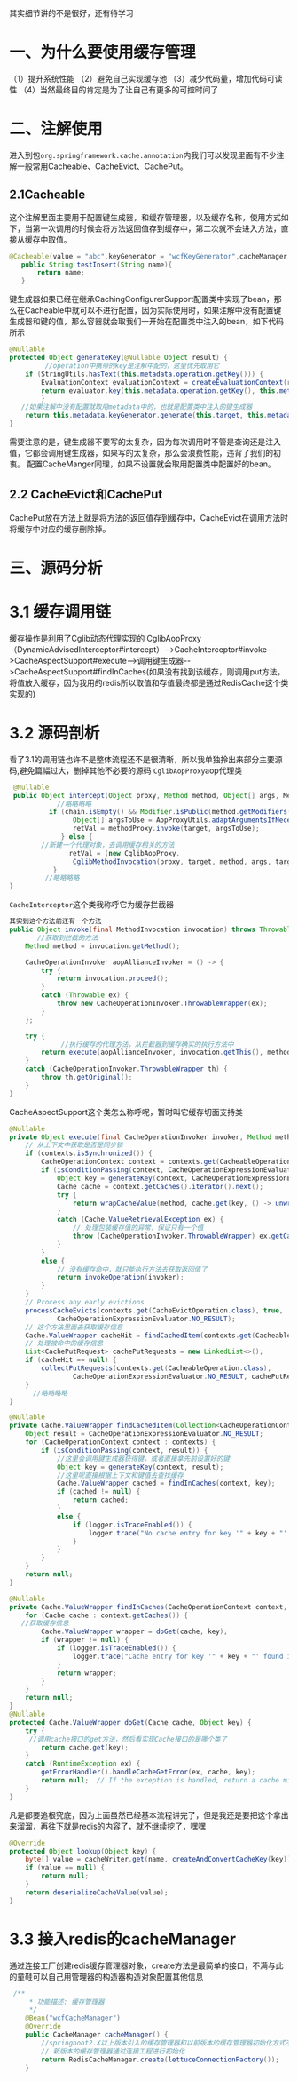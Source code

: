 其实细节讲的不是很好，还有待学习
# 一、为什么要使用缓存管理
（1）提升系统性能
（2）避免自己实现缓存池
（3）减少代码量，增加代码可读性
（4）当然最终目的肯定是为了让自己有更多的可控时间了
# 二、注解使用
进入到包`org.springframework.cache.annotation`内我们可以发现里面有不少注解一般常用Cacheable、CacheEvict、CachePut。
## 2.1Cacheable
这个注解里面主要用于配置键生成器，和缓存管理器，以及缓存名称，使用方式如下，当第一次调用的时候会将方法返回值存到缓存中，第二次就不会进入方法，直接从缓存中取值。
 ``` java
 @Cacheable(value = "abc",keyGenerator = "wcfKeyGenerator",cacheManager = "wcfCacheManager")
    public String testInsert(String name){
        return name;
    }
```
键生成器如果已经在继承CachingConfigurerSupport配置类中实现了bean，那么在Cacheable中就可以不进行配置，因为实际使用时，如果注解中没有配置键生成器和键的值，那么容器就会取我们一开始在配置类中注入的bean，如下代码所示
``` java
@Nullable
protected Object generateKey(@Nullable Object result) {
         //operation中携带的key是注解中配的，这里优先取用它
	if (StringUtils.hasText(this.metadata.operation.getKey())) {
		EvaluationContext evaluationContext = createEvaluationContext(result);
		return evaluator.key(this.metadata.operation.getKey(), this.methodCacheKey, evaluationContext);
		}
   //如果注解中没有配置就取用metadata中的，也就是配置类中注入的键生成器
	return this.metadata.keyGenerator.generate(this.target, this.metadata.method, this.args);
}
```
需要注意的是，键生成器不要写的太复杂，因为每次调用时不管是查询还是注入值，它都会调用键生成器，如果写的太复杂，那么会浪费性能，违背了我们的初衷。
配置CacheManger同理，如果不设置就会取用配置类中配置好的bean。
## 2.2 CacheEvict和CachePut
CachePut放在方法上就是将方法的返回值存到缓存中，CacheEvict在调用方法时将缓存中对应的缓存删除掉。
# 三、源码分析
# 3.1 缓存调用链
缓存操作是利用了Cglib动态代理实现的
CglibAopProxy（DynamicAdvisedInterceptor#intercept）-->CacheInterceptor#invoke-->CacheAspectSupport#execute-->调用键生成器-->CacheAspectSupport#findInCaches(如果没有找到该缓存，则调用put方法，将值放入缓存，因为我用的redis所以取值和存值最终都是通过RedisCache这个类实现的)
# 3.2 源码剖析
看了3.1的调用链也许不是整体流程还不是很清晰，所以我单独拎出来部分主要源码,避免篇幅过大，删掉其他不必要的源码
`CglibAopProxy`aop代理类
``` java
 @Nullable
 public Object intercept(Object proxy, Method method, Object[] args, MethodProxy methodProxy) throws Throwable {
            //略略略略
          if (chain.isEmpty() && Modifier.isPublic(method.getModifiers())) {
                Object[] argsToUse = AopProxyUtils.adaptArgumentsIfNecessary(method, args);
                retVal = methodProxy.invoke(target, argsToUse);
             } else {
        //新建一个代理对象，去调用缓存相关的方法
               retVal = (new CglibAopProxy.
                CglibMethodInvocation(proxy, target, method, args, targetClass, chain, methodProxy)).proceed();
           }
         //略略略略
}
```
`CacheInterceptor`这个类我称呼它为缓存拦截器
``` java
其实到这个方法前还有一个方法
public Object invoke(final MethodInvocation invocation) throws Throwable {
       //获取到拦截的方法
	Method method = invocation.getMethod();

	CacheOperationInvoker aopAllianceInvoker = () -> {
		try {
			return invocation.proceed();
		}
		catch (Throwable ex) {
			throw new CacheOperationInvoker.ThrowableWrapper(ex);
		}
	};

	try {
             //执行缓存的代理方法，从拦截器到缓存确实的执行方法中
		return execute(aopAllianceInvoker, invocation.getThis(), method, invocation.getArguments());
	}
	catch (CacheOperationInvoker.ThrowableWrapper th) {
		throw th.getOriginal();
	}
}
```
CacheAspectSupport这个类怎么称呼呢，暂时叫它缓存切面支持类
``` java
@Nullable
private Object execute(final CacheOperationInvoker invoker, Method method, CacheOperationContexts contexts) {
	// 从上下文中获取是否是同步锁
	if (contexts.isSynchronized()) {
		CacheOperationContext context = contexts.get(CacheableOperation.class).iterator().next();
		if (isConditionPassing(context, CacheOperationExpressionEvaluator.NO_RESULT)) {
			Object key = generateKey(context, CacheOperationExpressionEvaluator.NO_RESULT);
			Cache cache = context.getCaches().iterator().next();
			try {
				return wrapCacheValue(method, cache.get(key, () -> unwrapReturnValue(invokeOperation(invoker))));
			}
			catch (Cache.ValueRetrievalException ex) {
				// 处理包装缓存值的异常，保证只有一个值
				throw (CacheOperationInvoker.ThrowableWrapper) ex.getCause();
			}
		}
		else {
			// 没有缓存命中，就只能执行方法去获取返回值了
			return invokeOperation(invoker);
		}
	}
	// Process any early evictions
	processCacheEvicts(contexts.get(CacheEvictOperation.class), true,
			CacheOperationExpressionEvaluator.NO_RESULT);
	// 这个方法里面去获取缓存信息
	Cache.ValueWrapper cacheHit = findCachedItem(contexts.get(CacheableOperation.class));
	// 处理被命中的缓存信息
	List<CachePutRequest> cachePutRequests = new LinkedList<>();
	if (cacheHit == null) {
		collectPutRequests(contexts.get(CacheableOperation.class),
				CacheOperationExpressionEvaluator.NO_RESULT, cachePutRequests);
	}
      //略略略略
}
```
``` java
@Nullable
private Cache.ValueWrapper findCachedItem(Collection<CacheOperationContext> contexts) {
	Object result = CacheOperationExpressionEvaluator.NO_RESULT;
	for (CacheOperationContext context : contexts) {
		if (isConditionPassing(context, result)) {
            //这里会调用键生成器获得键，或者直接拿先前设置好的键
			Object key = generateKey(context, result);
            //这里呢直接根据上下文和键值去查找缓存
			Cache.ValueWrapper cached = findInCaches(context, key);
			if (cached != null) {
				return cached;
			}
			else {
				if (logger.isTraceEnabled()) {
					logger.trace("No cache entry for key '" + key + "' in cache(s) " + context.getCacheNames());
				}
			}
		}
	}
	return null;
}
```
``` java
@Nullable
private Cache.ValueWrapper findInCaches(CacheOperationContext context, Object key) {
	for (Cache cache : context.getCaches()) {
   //获取缓存信息
		Cache.ValueWrapper wrapper = doGet(cache, key);
		if (wrapper != null) {
			if (logger.isTraceEnabled()) {
				logger.trace("Cache entry for key '" + key + "' found in cache '" + cache.getName() + "'");
			}
			return wrapper;
		}
	}
	return null;
}
@Nullable
protected Cache.ValueWrapper doGet(Cache cache, Object key) {
	try {
     //调用cache接口的get方法，然后看实现Cache接口的是哪个类了
		return cache.get(key);
	}
	catch (RuntimeException ex) {
		getErrorHandler().handleCacheGetError(ex, cache, key);
		return null;  // If the exception is handled, return a cache miss
	}
}
```
凡是都要追根究底，因为上面虽然已经基本流程讲完了，但是我还是要把这个拿出来溜溜，再往下就是redis的内容了，就不继续挖了，嘿嘿
``` java
@Override
protected Object lookup(Object key) {
	byte[] value = cacheWriter.get(name, createAndConvertCacheKey(key));
	if (value == null) {
		return null;
	}
	return deserializeCacheValue(value);
}
```
# 3.3 接入redis的cacheManager
通过连接工厂创建redis缓存管理器对象，create方法是最简单的接口，不满与此的童鞋可以自己用管理器的构造器构造对象配置其他信息
``` java
 /**
     * 功能描述: 缓存管理器
     */
    @Bean("wcfCacheManager")
    @Override
    public CacheManager cacheManager() {
        //springboot2.X以上版本引入的缓存管理器和以前版本的缓存管理器初始化方式不一样，
        // 新版本的缓存管理器通过连接工程进行初始化
        return RedisCacheManager.create(lettuceConnectionFactory());
    }
```